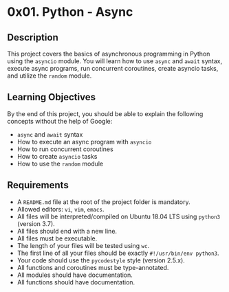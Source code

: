 # 0x01. Python - Async

## Description

This project covers the basics of asynchronous programming in Python using the `asyncio` module. You will learn how to use `async` and `await` syntax, execute async programs, run concurrent coroutines, create asyncio tasks, and utilize the `random` module.

## Learning Objectives

By the end of this project, you should be able to explain the following concepts without the help of Google:
- `async` and `await` syntax
- How to execute an async program with `asyncio`
- How to run concurrent coroutines
- How to create `asyncio` tasks
- How to use the `random` module

## Requirements

- A `README.md` file at the root of the project folder is mandatory.
- Allowed editors: `vi`, `vim`, `emacs`.
- All files will be interpreted/compiled on Ubuntu 18.04 LTS using `python3` (version 3.7).
- All files should end with a new line.
- All files must be executable.
- The length of your files will be tested using `wc`.
- The first line of all your files should be exactly `#!/usr/bin/env python3`.
- Your code should use the `pycodestyle` style (version 2.5.x).
- All functions and coroutines must be type-annotated.
- All modules should have documentation.
- All functions should have documentation.

